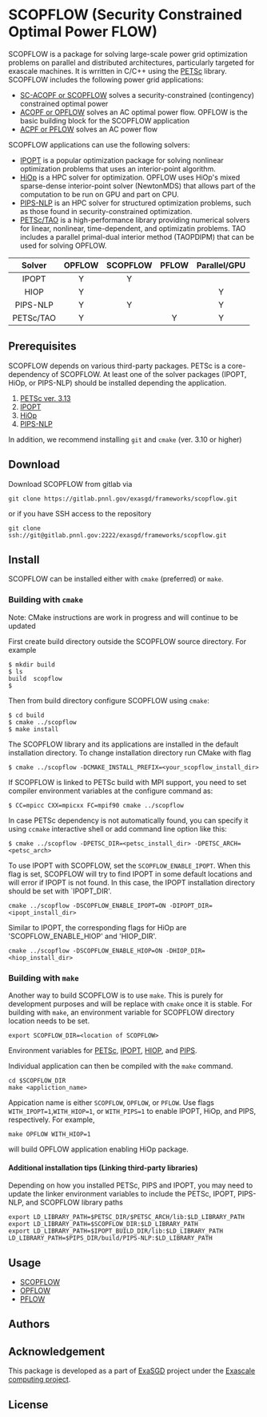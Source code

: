 # SCOPFLOW (<b>S</b>ecurity <b>C</b>onstrained <b>O</b>ptimal <b>P</b>ower <b>FLOW</b>)
SCOPFLOW is a package for solving large-scale power grid optimization problems on parallel and distributed architectures, particularly targeted for exascale machines. It is wrritten in C/C++ using the [PETSc](https://www.mcs.anl.gov/petsc/) library. SCOPFLOW includes the following power grid applications:

- [SC-ACOPF or SCOPFLOW](docs/web/apps/scopflow.md) solves a security-constrained (contingency) constrained optimal power
- [ACOPF or OPFLOW](docs/web/apps/opflow.md) solves an AC optimal power flow. OPFLOW is the basic building block for the SCOPFLOW application
- [ACPF or PFLOW](docs/web/apps/pflow.md) solves an AC power flow

SCOPFLOW applications can use the following solvers:

- [IPOPT](https://github.com/coin-or/Ipopt) is a popular optimization package for solving nonlinear optimization problems that uses an interior-point algorithm.
- [HiOp](https://github.com/LLNL/hiop) is a HPC solver for optimization. OPFLOW uses HiOp's mixed sparse-dense interior-point solver (NewtonMDS) that allows part of the computation to be run on GPU and part on CPU.
- [PIPS-NLP](https://github.com/Argonne-National-Laboratory/PIPS/tree/master/PIPS-NLP) is an HPC solver for structured optimization problems, such as those found in security-constrained optimization.
- [PETSc/TAO](https://www.mcs.anl.gov/petsc/) is a high-performance library providing numerical solvers for linear, nonlinear, time-dependent, and optimizatin problems. TAO includes a parallel primal-dual interior method (TAOPDIPM) that can be used for solving OPFLOW.


|  Solver | OPFLOW   | SCOPFLOW  | PFLOW  | Parallel/GPU  |
|:----------:|:---:|:---:|:---:|:---:|
| IPOPT      | Y   | Y   |     |     |
| HIOP       | Y   |     |     | Y   |
| PIPS-NLP   | Y   | Y   |     | Y   |
| PETSc/TAO  | Y   |     | Y   | Y   |

## Prerequisites
SCOPFLOW depends on various third-party packages. PETSc is a core-dependency of SCOPFLOW. At least one of the solver packages (IPOPT, HiOp, or PIPS-NLP) should be installed depending the application.
1. [PETSc ver. 3.13](docs/web/petsc_install.md)
1. [IPOPT](docs/web/ipopt_install.md) 
1. [HiOp](docs/web/hiop_install.md)
1. [PIPS-NLP](docs/web/pips_install.md)

In addition, we recommend installing `git` and `cmake` (ver. 3.10 or higher)

## Download
Download SCOPFLOW from gitlab via
```
git clone https://gitlab.pnnl.gov/exasgd/frameworks/scopflow.git
```
or if you have SSH access to the repository
```
git clone ssh://git@gitlab.pnnl.gov:2222/exasgd/frameworks/scopflow.git
```

## Install

SCOPFLOW can be installed either with `cmake` (preferred) or `make`.

### Building with `cmake`

Note: CMake instructions are work in progress and will continue to be updated

First create build directory outside the SCOPFLOW source directory. For example
```
$ mkdir build
$ ls
build  scopflow
$
```
Then from build directory configure SCOPFLOW using `cmake`:
```
$ cd build
$ cmake ../scopflow
$ make install
```
The SCOPFLOW library and its applications are installed in the default installation
directory. To change installation directory run CMake with flag
```
$ cmake ../scopflow -DCMAKE_INSTALL_PREFIX=<your_scopflow_install_dir>
```
If SCOPFLOW is linked to PETSc build with MPI support, you need to set compiler
environment variables at the configure command as: 
```
$ CC=mpicc CXX=mpicxx FC=mpif90 cmake ../scopflow
```
In case PETSc dependency is not automatically found, you can specify it using
`ccmake` interactive shell or add command line option like this:
```
$ cmake ../scopflow -DPETSC_DIR=<petsc_install_dir> -DPETSC_ARCH=<petsc_arch>
```

To use IPOPT with SCOPFLOW, set the `SCOPFLOW_ENABLE_IPOPT`. When this flag is set, SCOPFLOW will try to find IPOPT in some default locations and will error if IPOPT is not found. In this case, the IPOPT installation directory should be set with `IPOPT_DIR'.
```
cmake ../scopflow -DSCOPFLOW_ENABLE_IPOPT=ON -DIPOPT_DIR=<ipopt_install_dir>
```

Similar to IPOPT, the corresponding flags for HiOp are 'SCOPFLOW_ENABLE_HIOP' and 'HIOP_DIR'.
```
cmake ../scopflow -DSCOPFLOW_ENABLE_HIOP=ON -DHIOP_DIR=<hiop_install_dir>
```
### Building with `make`
Another way to build SCOPFLOW is to use `make`. This is purely for development purposes and will be replace with `cmake` once it is stable. For building with `make`, an environment variable for SCOPFLOW directory location needs to be set.
```
export SCOPFLOW_DIR=<location of SCOPFLOW>
```
Environment variables for [PETSc](docs/web/petsc_install.md), [IPOPT](docs/web/ipopt_install.md), [HIOP](docs/web/hiop_install.md), and [PIPS](docs/web/pips_install.md). 

Individual application can then be compiled with the `make` command.
```
cd $SCOPFLOW_DIR
make <appliction_name>
```
Appication name is either `SCOPFLOW`, `OPFLOW`, or `PFLOW`. Use flags `WITH_IPOPT=1`,`WITH_HIOP=1`, or `WITH_PIPS=1` to enable IPOPT, HiOp, and PIPS, respectively. For example,
```
make OPFLOW WITH_HIOP=1
```
will build OPFLOW application enabling HiOp package.

#### Additional installation tips (Linking third-party libraries)
Depending on how you installed PETSc, PIPS and IPOPT, you may need to update the linker environment variables to include the PETSc, IPOPT, PIPS-NLP, and SCOPFLOW library paths
```
export LD_LIBRARY_PATH=$PETSC_DIR/$PETSC_ARCH/lib:$LD_LIBRARY_PATH
export LD_LIBRARY_PATH=$SCOPFLOW_DIR:$LD_LIBRARY_PATH
export LD_LIBRARY_PATH=$IPOPT_BUILD_DIR/lib:$LD_LIBRARY_PATH
LD_LIBRARY_PATH=$PIPS_DIR/build/PIPS-NLP:$LD_LIBRARY_PATH
```

## Usage

- [SCOPFLOW](docs/web/scopflow.md)
- [OPFLOW](docs/web/opflow.md)
- [PFLOW](docs/web/pflow.md)

## Authors

## Acknowledgement
This package is developed as a part of [ExaSGD](https://www.exascaleproject.org/wp-content/uploads/2019/10/ExaSGD.pdf) project under the [Exascale computing project](https://www.exascaleproject.org/).

## License


